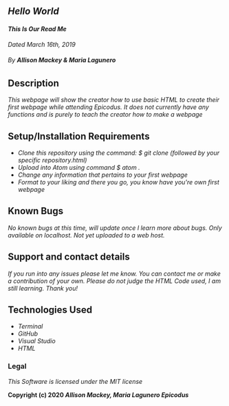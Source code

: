 ## _Hello World_

#### _This Is Our Read Me_
_Dated March 16th, 2019_

###### By _**Allison Mackey & Maria Lagunero**_

## Description

_This webpage will show the creator how to use basic HTML to create their first webpage while attending Epicodus. It does not currently have any functions and is purely to teach the creator how to make a webpage_

## Setup/Installation Requirements

* _Clone this repository using the command: $ git clone (followed by your specific repository.html)_
* _Upload into Atom using command $ atom ._
* _Change any information that pertains to your first webpage_
* _Format to your liking and there you go, you know have you're own first webpage_

## Known Bugs
_No known bugs at this time, will update once I learn more about bugs. Only available on localhost. Not yet uploaded to a web host._

## Support and contact details

_If you run into any issues please let me know. You can contact me or make a contribution of your own. Please do not judge the HTML Code used, I am still learning. Thank you!_

## Technologies Used

* _Terminal_
* _GitHub_
* _Visual Studio_
* _HTML_

### Legal
*This Software is licensed under the MIT license*

**Copyright (c) 2020 _Allison Mackey, Maria Lagunero Epicodus_**